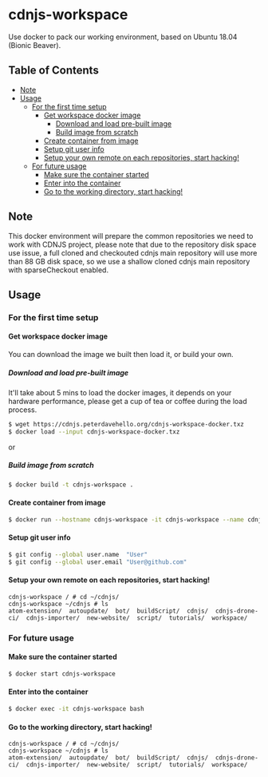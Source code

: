 # cdnjs-workspace

Use docker to pack our working environment, based on Ubuntu 18.04 (Bionic Beaver).

## Table of Contents

- [Note](#note)
- [Usage](#usage)
  - [For the first time setup](#for-the-first-time-setup)
    - [Get workspace docker image](#get-workspace-docker-image)
      - [Download and load pre-built image](#download-and-load-pre-built-image)
      - [Build image from scratch](#build-image-from-scratch)
    - [Create container from image](#create-container-from-image)
    - [Setup git user info](#setup-git-user-info)
    - [Setup your own remote on each repositories, start hacking!](#setup-your-own-remote-on-each-repositories-start-hacking)
  - [For future usage](#for-future-usage)
    - [Make sure the container started](#make-sure-the-container-started)
    - [Enter into the container](#enter-into-the-container)
    - [Go to the working directory, start hacking!](#go-to-the-working-directory-start-hacking)

## Note

This docker environment will prepare the common repositories we need to work with CDNJS project, please note that due to the repository disk space use issue, a full cloned and checkouted cdnjs main repository will use more than 88 GB disk space, so we use a shallow cloned cdnjs main repository with sparseCheckout enabled.

## Usage

### For the first time setup

#### Get workspace docker image

You can download the image we built then load it, or build your own.

##### Download and load pre-built image

It'll take about 5 mins to load the docker images, it depends on your hardware performance, please get a cup of tea or coffee during the load process.

```sh
$ wget https://cdnjs.peterdavehello.org/cdnjs-workspace-docker.txz
$ docker load --input cdnjs-workspace-docker.txz
```

or

##### Build image from scratch

```sh
$ docker build -t cdnjs-workspace .
```

#### Create container from image

```sh
$ docker run --hostname cdnjs-workspace -it cdnjs-workspace --name cdnjs-workspace bash
```

#### Setup git user info

```sh
$ git config --global user.name  "User"
$ git config --global user.email "User@github.com"
```

#### Setup your own remote on each repositories, start hacking!

```
cdnjs-workspace / # cd ~/cdnjs/
cdnjs-workspace ~/cdnjs # ls
atom-extension/  autoupdate/  bot/  buildScript/  cdnjs/  cdnjs-drone-ci/  cdnjs-importer/  new-website/  script/  tutorials/  workspace/
```

### For future usage

#### Make sure the container started

```sh
$ docker start cdnjs-workspace
```

#### Enter into the container

```sh
$ docker exec -it cdnjs-workspace bash
```

#### Go to the working directory, start hacking!

```
cdnjs-workspace / # cd ~/cdnjs/
cdnjs-workspace ~/cdnjs # ls
atom-extension/  autoupdate/  bot/  buildScript/  cdnjs/  cdnjs-drone-ci/  cdnjs-importer/  new-website/  script/  tutorials/  workspace/
```
